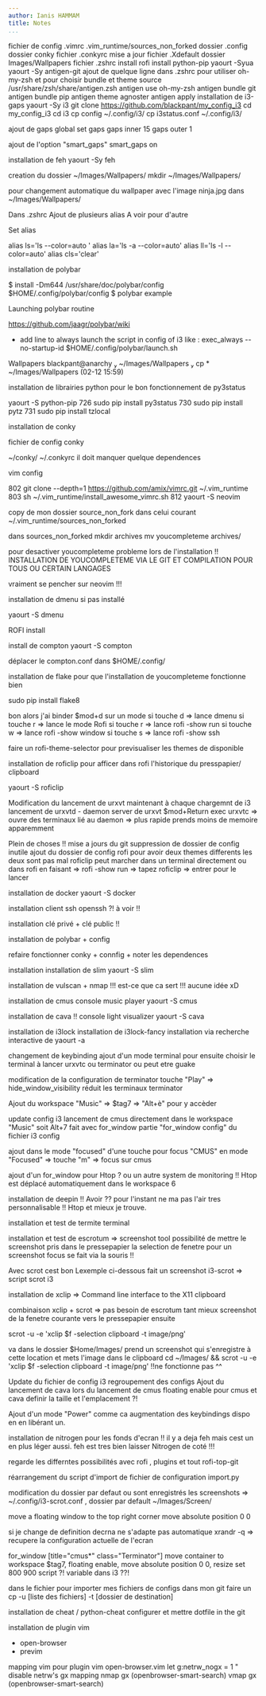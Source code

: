 ```yaml
---
author: Ianis HAMMAM
title: Notes
...
```


fichier de config 
.vimrc
.vim_runtime/sources_non_forked
dossier .config
dossier conky
fichier .conkyrc
mise a jour
fichier .Xdefault
dossier Images/Wallpapers
fichier .zshrc
install rofi
install python-pip
yaourt -Syua
yaourt -Sy antigen-git
ajout de quelque ligne dans .zshrc pour utiliser oh-my-zsh et pour choisir bundle et theme
source /usr/share/zsh/share/antigen.zsh
antigen use oh-my-zsh
antigen bundle git
antigen bundle pip
antigen theme agnoster
antigen apply
installation de i3-gaps
yaourt -Sy i3
git clone https://github.com/blackpant/my_config_i3
cd my_config_i3
cd i3
cp config ~/.config/i3/
cp i3status.conf ~/.config/i3/

ajout de gaps global
set gaps
gaps inner 15
gaps outer 1

ajout de l'option "smart_gaps"
smart_gaps on

installation de feh
yaourt -Sy feh

creation du dossier ~/Images/Wallpapers/
mkdir ~/Images/Wallpapers/

pour changement automatique du wallpaper 
avec l'image ninja.jpg dans
~/Images/Wallpapers/

Dans .zshrc
Ajout de plusieurs alias 
A voir pour d'autre


Set alias

alias ls='ls --color=auto '
alias la='ls -a --color=auto'
alias ll='ls -l --color=auto'
alias cls='clear'

installation de polybar

$ install -Dm644 /usr/share/doc/polybar/config \$HOME/.config/polybar/config
$ polybar example

Launching polybar routine

https://github.com/jaagr/polybar/wiki
+ add line to always launch the script in config of i3
like :
exec_always --no-startup-id $HOME/.config/polybar/launch.sh

Wallpapers
blackpant@anarchy  ~/Images/Wallpapers  cp * ~/Images/Wallpapers                                                                                                                                                             (02-12 15:59)


installation de librairies python pour le bon fonctionnement de py3status



yaourt -S python-pip
  726  sudo pip install py3status
  730  sudo pip install pytz
  731  sudo pip install tzlocal

installation de conky

fichier de config conky

~/conky/
~/.conkyrc
il doit manquer quelque dependences

vim config


  802  git clone --depth=1 https://github.com/amix/vimrc.git ~/.vim_runtime
  803  sh ~/.vim_runtime/install_awesome_vimrc.sh
  812  yaourt -S neovim

copy de mon dossier source_non_fork dans celui courant
~/.vim_runtime/sources_non_forked 

dans sources_non_forked 
mkdir archives
mv youcompleteme archives/ 

pour desactiver youcompleteme probleme lors de l'installation !!
INSTALLATION DE YOUCOMPLETEME VIA LE GIT ET COMPILATION POUR TOUS OU CERTAIN LANGAGES


vraiment se pencher sur neovim !!!

installation de dmenu si pas installé

yaourt -S dmenu

ROFI install



install de compton
yaourt -S compton

déplacer le compton.conf dans $HOME/.config/


installation de flake pour que l'installation de youcompleteme fonctionne bien

sudo pip install flake8


bon alors j'ai binder $mod+d sur un mode
si touche d => lance dmenu
si touche r => lance le mode Rofi
si touche r => lance rofi -show run
si touche w => lance rofi -show window
si touche s => lance rofi -show ssh


faire un rofi-theme-selector
pour previsualiser les themes de disponible


installation de roficlip 
pour afficer dans rofi l'historique du presspapier/ clipboard

yaourt -S roficlip

Modification du lancement de urxvt
maintenant à chaque chargemnt de i3 lancement de urxvtd - daemon server de urxvt
$mod+Return exec urxvtc => ouvre des terminaux lié au daemon => plus rapide prends moins de memoire apparemment


Plein de choses !!
mise a jours du git 
suppression de dossier de config inutile
ajout du dossier de config rofi pour avoir deux themes differents les deux sont pas mal
roficlip peut marcher dans un terminal directement 
ou dans rofi en faisant => rofi -show run => tapez roficlip => entrer pour le lancer

installation de docker
yaourt -S docker


installation client ssh
openssh ?! à voir !!

installation clé privé + clé public !!

installation de polybar + config

refaire fonctionner conky + connfig + noter les dependences


installation 
installation de slim
yaourt -S slim

installation de vulscan + nmap !!!
est-ce que ca sert !!! aucune idée xD


installation de cmus
console music player
yaourt -S cmus

installation de cava !!
console light visualizer
yaourt -S cava

installation de i3lock 
installation de i3lock-fancy
installation via recherche interactive de yaourt -a


changement de keybinding 
ajout d'un mode terminal
pour ensuite choisir le terminal à lancer
urxvtc ou terminator ou peut etre guake


modification de la configuration de terminator
touche "Play" => hide_window_visibility
réduit les terminaux terminator

Ajout du workspace "Music" => $tag7 => "Alt+è" pour y accèder


update config i3
lancement de cmus directement dans le workspace "Music" soit Alt+7
fait avec for_window
partie "for_window config" du fichier i3 config

ajout dans le mode "focused"
d'une touche pour focus "CMUS"
en mode "Focused" 
=> touche "m" => focus sur cmus


ajout d'un for_window pour Htop ? ou un autre system de monitoring !!
Htop est déplacé automatiquement dans le workspace 6

installation de deepin !!
Avoir ?? pour l'instant ne ma pas l'air tres personnalisable !!
Htop et mieux je trouve.

installation et test de termite terminal


installation et test de escrotum => screenshot tool 
possibilité de mettre le screenshot pris dans le pressepapier
la selection de fenetre pour un screenshot focus se fait via la souris !!


Avec scrot cest bon
Lexemple ci-dessous fait un screenshot
i3-scrot => script scrot i3


installation de xclip => Command line interface to the X11 clipboard

combinaison xclip + scrot => pas besoin de escrotum tant mieux
screenshot de la fenetre courante vers le pressepapier ensuite

scrot -u -e 'xclip $f -selection clipboard -t image/png'

va dans le dossier $Home/Images/ prend un screenshot qui s'enregistre à cette location et mets l'image dans le clipboard
cd ~/Images/ && scrot -u -e 'xclip $f -selection clipboard -t image/png'
!!ne fonctionne pas ^^


Update du fichier de config i3
regroupement des configs
Ajout du lancement de cava lors du lancement de cmus
floating enable pour cmus et cava
definir la taille et l'emplacement ?!

Ajout d'un mode "Power"
comme ca augmentation des keybindings dispo en en libérant un.


installation de nitrogen pour les fonds d'ecran !!
il y a deja feh mais cest un en plus léger aussi.
feh est tres bien laisser Nitrogen de coté !!!

regarde les differntes possibilités avec rofi , plugins et tout
rofi-top-git

réarrangement du script d'import de fichier de configuration import.py

modification du dossier par defaut ou sont enregistrés les screenshots => ~/.config/i3-scrot.conf , dossier par default ~/Images/Screen/

move a floating window to the top right corner
move absolute position 0 0 

si je change de definition decrna ne s'adapte pas automatique
xrandr -q => recupere la configuration actuelle de l'ecran

for_window [title="cmus*" class="Terminator"] move container to workspace $tag7, floating enable, move absolute position 0 0, resize set 800 900
script ?! variable dans i3 ??!

dans le fichier pour importer mes fichiers de configs dans mon git
faire un 
cp -u [liste des fichiers] -t [dossier de destination]

installation de cheat / python-cheat
configurer et mettre dotfile in the git

installation de plugin vim
- open-browser
- previm

mapping vim pour plugin vim open-browser.vim
let g:netrw_nogx = 1 " disable netrw's gx mapping
nmap gx <Plug>(openbrowser-smart-search)
vmap gx <Plug>(openbrowser-smart-search)


